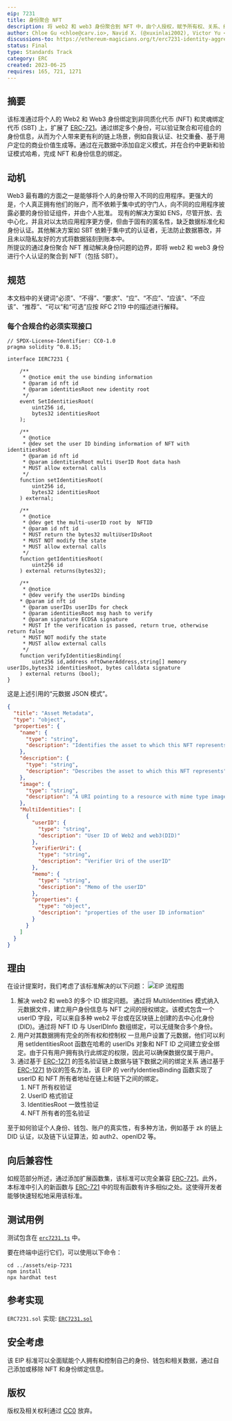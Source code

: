 ```yaml
---
eip: 7231
title: 身份聚合 NFT
description: 将 web2 和 web3 身份聚合到 NFT 中，由个人授权，赋予所有权、关系、经验等属性。
author: Chloe Gu <chloe@carv.io>, Navid X. (@xuxinlai2002), Victor Yu <victor@carv.io>, Archer H.
discussions-to: https://ethereum-magicians.org/t/erc7231-identity-aggregated-nft/15062
status: Final
type: Standards Track
category: ERC
created: 2023-06-25
requires: 165, 721, 1271
---
```


## 摘要

该标准通过将个人的 Web2 和 Web3 身份绑定到非同质化代币 (NFT) 和灵魂绑定代币 (SBT) 上，扩展了 [ERC-721](./eip-721.md)。通过绑定多个身份，可以验证聚合和可组合的身份信息，从而为个人带来更有利的链上场景，例如自我认证、社交重叠、基于用户定位的商业价值生成等。通过在元数据中添加自定义模式，并在合约中更新和验证模式哈希，完成 NFT 和身份信息的绑定。

## 动机

Web3 最有趣的方面之一是能够将个人的身份带入不同的应用程序。更强大的是，个人真正拥有他们的账户，而不依赖于集中式的守门人，向不同的应用程序披露必要的身份验证组件，并由个人批准。 
现有的解决方案如 ENS，尽管开放、去中心化，并且对以太坊应用程序更方便，但由于固有的匿名性，缺乏数据标准化和身份认证。其他解决方案如 SBT 依赖于集中式的认证者，无法防止数据篡改，并且未以隐私友好的方式将数据铭刻到账本中。  
所提议的通过身份聚合 NFT 推动解决身份问题的边界，即将 web2 和 web3 身份进行个人认证的聚合到 NFT（包括 SBT）。

## 规范

本文档中的关键词“必须”、“不得”、“要求”、“应”、“不应”、“应该”、“不应该”、“推荐”、“可以”和“可选”应按 RFC 2119 中的描述进行解释。

### 每个合规合约必须实现接口

```solidity
// SPDX-License-Identifier: CC0-1.0
pragma solidity ^0.8.15;

interface IERC7231 {

    /**
     * @notice emit the use binding information
     * @param id nft id 
     * @param identitiesRoot new identity root
     */
    event SetIdentitiesRoot(
        uint256 id,
        bytes32 identitiesRoot
    );

    /**
     * @notice 
     * @dev set the user ID binding information of NFT with identitiesRoot
     * @param id nft id 
     * @param identitiesRoot multi UserID Root data hash
     * MUST allow external calls
     */
    function setIdentitiesRoot(
        uint256 id,
        bytes32 identitiesRoot
    ) external;

    /**
     * @notice 
     * @dev get the multi-userID root by  NFTID
     * @param id nft id 
     * MUST return the bytes32 multiUserIDsRoot
     * MUST NOT modify the state
     * MUST allow external calls
     */
    function getIdentitiesRoot(
        uint256 id
    ) external returns(bytes32);

    /**
     * @notice 
     * @dev verify the userIDs binding 
    * @param id nft id 
     * @param userIDs userIDs for check
     * @param identitiesRoot msg hash to verify
     * @param signature ECDSA signature 
     * MUST If the verification is passed, return true, otherwise return false
     * MUST NOT modify the state
     * MUST allow external calls
     */
    function verifyIdentitiesBinding(
        uint256 id,address nftOwnerAddress,string[] memory userIDs,bytes32 identitiesRoot, bytes calldata signature
    ) external returns (bool);
}
```

这是上述引用的“元数据 JSON 模式”。

```json
{
  "title": "Asset Metadata",
  "type": "object",
  "properties": {
    "name": {
      "type": "string",
      "description": "Identifies the asset to which this NFT represents"
    },
    "description": {
      "type": "string",
      "description": "Describes the asset to which this NFT represents"
    },
    "image": {
      "type": "string",
      "description": "A URI pointing to a resource with mime type image"
    },
    "MultiIdentities": [
      {
        "userID": {
          "type": "string",
          "description": "User ID of Web2 and web3(DID)"
        },
        "verifierUri": {
          "type": "string",
          "description": "Verifier Uri of the userID"
        },
        "memo": {
          "type": "string",
          "description": "Memo of the userID"
        },
        "properties": {
          "type": "object",
          "description": "properties of the user ID information"
        }
      }
    ]
  }
}
```

## 理由

在设计提案时，我们考虑了该标准解决的以下问题：
![EIP 流程图](../assets/eip-7231/img/Identity-aggregated-NFT-flow.png)

1. 解决 web2 和 web3 的多个 ID 绑定问题。
通过将 MultiIdentities 模式纳入元数据文件，建立用户身份信息与 NFT 之间的授权绑定。该模式包含一个 userID 字段，可以来自多种 web2 平台或在区块链上创建的去中心化身份 (DID)。通过将 NFT ID 与 UserIDInfo 数组绑定，可以无缝聚合多个身份。
2. 用户对其数据拥有完全的所有权和控制权
一旦用户设置了元数据，他们可以利用 setIdentitiesRoot 函数在哈希的 userIDs 对象和 NFT ID 之间建立安全绑定。由于只有用户拥有执行此绑定的权限，因此可以确保数据仅属于用户。
3. 通过基于 [ERC-1271](./eip-1271.md) 的签名验证链上数据与链下数据之间的绑定关系
通过基于 [ERC-1271](./eip-1271.md) 协议的签名方法，该 EIP 的 verifyIdentiesBinding 函数实现了 userID 和 NFT 所有者地址在链上和链下之间的绑定。
   1. NFT 所有权验证
   2. UserID 格式验证
   3. IdentitiesRoot 一致性验证
   4. NFT 所有者的签名验证

至于如何验证个人身份、钱包、账户的真实性，有多种方法，例如基于 zk 的链上 DID 认证，以及链下认证算法，如 auth2、openID2 等。

## 向后兼容性

如规范部分所述，通过添加扩展函数集，该标准可以完全兼容 [ERC-721](./eip-721.md)。此外，本标准中引入的新函数与 [ERC-721](./eip-721.md) 中的现有函数有许多相似之处。这使得开发者能够快速轻松地采用该标准。

## 测试用例

测试包含在 [`erc7231.ts`](../assets/eip-7231/test/erc7231.ts) 中。

要在终端中运行它们，可以使用以下命令：

```
cd ../assets/eip-7231
npm install
npx hardhat test
```

## 参考实现

`ERC7231.sol` 实现: [`ERC7231.sol`](../assets/eip-7231/contracts/ERC7231.sol)

## 安全考虑

该 EIP 标准可以全面赋能个人拥有和控制自己的身份、钱包和相关数据，通过自己添加或移除 NFT 和身份绑定信息。

## 版权

版权及相关权利通过 [CC0](../LICENSE.md) 放弃。